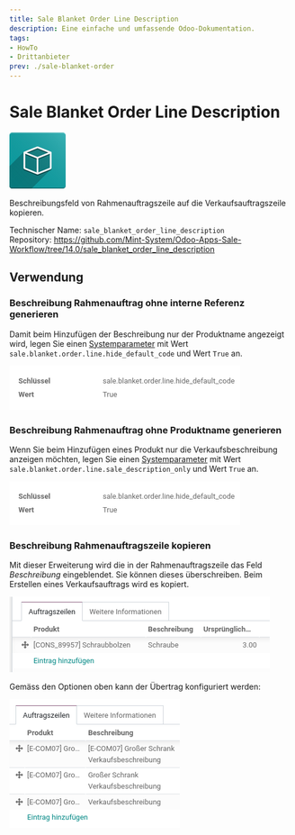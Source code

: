```yaml
---
title: Sale Blanket Order Line Description
description: Eine einfache und umfassende Odoo-Dokumentation.
tags:
- HowTo
- Drittanbieter
prev: ./sale-blanket-order
---
```

# Sale Blanket Order Line Description
![icon_oms_box](attachments/icon_oms_box.png)

Beschreibungsfeld von Rahmenauftragszeile auf die Verkaufsauftragszeile kopieren.

Technischer Name: `sale_blanket_order_line_description`\
Repository: <https://github.com/Mint-System/Odoo-Apps-Sale-Workflow/tree/14.0/sale_blanket_order_line_description>

## Verwendung

### Beschreibung Rahmenauftrag ohne interne Referenz generieren

Damit beim Hinzufügen der Beschreibung nur der Produktname angezeigt wird, legen Sie einen [Systemparameter](Development.md#Systemparameter%20anlegen) mit Wert `sale.blanket.order.line.hide_default_code` und Wert `True` an.

![](attachments/Sale%20Blanket%20Order%20Line%20Description%20Systemparameter.png)

### Beschreibung Rahmenauftrag ohne Produktname generieren

Wenn Sie beim Hinzufügen eines Produkt nur die Verkaufsbeschreibung anzeigen möchten, legen Sie einen [Systemparameter](Development.md#Systemparameter%20anlegen) mit Wert `sale.blanket.order.line.sale_description_only` und Wert `True` an.

![](attachments/Sale%20Blanket%20Order%20Line%20Description%20Systemparameter.png)

### Beschreibung Rahmenauftragszeile kopieren

Mit dieser Erweiterung wird die in der Rahmenauftragszeile das Feld *Beschreibung* eingeblendet. Sie können dieses überschreiben. Beim Erstellen eines Verkaufsauftrags wird es kopiert.

![](attachments/Sale%20Blanket%20Order%20Line%20Description.png)

Gemäss den Optionen oben kann der Übertrag konfiguriert werden:

![](attachments/Sale%20Blanket%20Order%20Line%20Description%20Params.png)